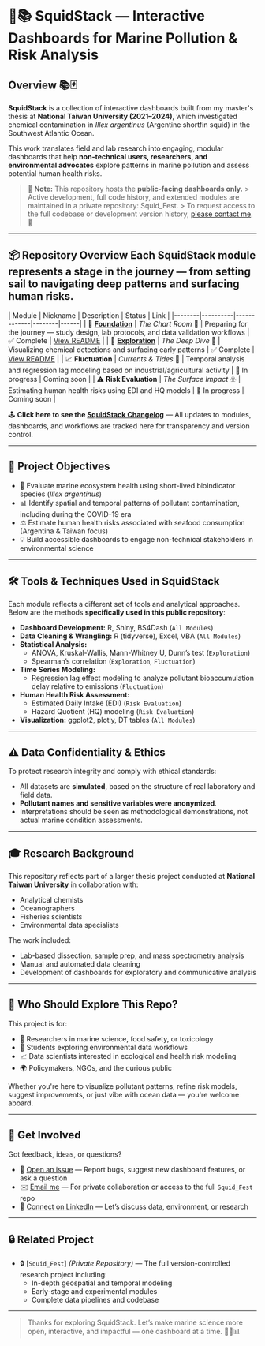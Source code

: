 # 🦑📚 SquidStack — Interactive Dashboards for Marine Pollution & Risk Analysis

## Overview 📚🃏

**SquidStack** is a collection of interactive dashboards built from my master's thesis at **National Taiwan University (2021–2024)**, which investigated chemical contamination in *Illex argentinus* (Argentine shortfin squid) in the Southwest Atlantic Ocean.

This work translates field and lab research into engaging, modular dashboards that help **non-technical users, researchers, and environmental advocates** explore patterns in marine pollution and assess potential human health risks. 

> 🛂 **Note:** This repository hosts the **public-facing dashboards only.** > Active development, full code history, and extended modules are maintained in a private repository: Squid_Fest. > To request access to the full codebase or development version history, [please contact me](mailto:euchiejnpierre@gmail.com). 🙂

---

## 📦 Repository Overview Each SquidStack module represents a stage in the journey — from setting sail to navigating deep patterns and surfacing human risks. 

| Module | Nickname | Description | Status | Link | |--------|----------|-------------|--------|------| 
| 🧱 [**Foundation**](https://euchie23.shinyapps.io/foundation/) | *The Chart Room* 🧭 | Preparing for the journey — study design, lab protocols, and data validation workflows | ✅ Complete | [View README](https://github.com/Euchie23/SquidStack/tree/main/Foundation) | 
| 🧪 [**Exploration**](https://euchie23.shinyapps.io/exploration/) | *The Deep Dive* 🤿 | Visualizing chemical detections and surfacing early patterns | ✅ Complete | [View README](https://github.com/Euchie23/SquidStack/tree/main/Exploration) | 
| 📈 **Fluctuation** | *Currents & Tides* 🌊 | Temporal analysis and regression lag modeling based on industrial/agricultural activity | 🔄 In progress | Coming soon | 
| ⚠️ **Risk Evaluation** | *The Surface Impact* ☣️ | Estimating human health risks using EDI and HQ models | 🔄 In progress | Coming soon |

🕹️ **Click here to see the [SquidStack Changelog](CHANGELOG.md)** — All updates to modules, dashboards, and workflows are tracked here for transparency and version control.

--- 

## 🎯 Project Objectives 
- 🧪 Evaluate marine ecosystem health using short-lived bioindicator species (*Illex argentinus*)
- 📊 Identify spatial and temporal patterns of pollutant contamination, including during the COVID-19 era
- ⚖️ Estimate human health risks associated with seafood consumption (Argentina & Taiwan focus)
- 💡 Build accessible dashboards to engage non-technical stakeholders in environmental science
  
---

## 🛠️ Tools & Techniques Used in SquidStack

Each module reflects a different set of tools and analytical approaches. Below are the methods **specifically used in this public repository**:

- **Dashboard Development:** R, Shiny, BS4Dash (`All Modules`)
- **Data Cleaning & Wrangling:** R (tidyverse), Excel, VBA (`All Modules`)
- **Statistical Analysis:**  
  - ANOVA, Kruskal-Wallis, Mann-Whitney U, Dunn’s test (`Exploration`)  
  - Spearman’s correlation (`Exploration`, `Fluctuation`)
- **Time Series Modeling:**  
  - Regression lag effect modeling to analyze pollutant bioaccumulation delay relative to emissions (`Fluctuation`)
- **Human Health Risk Assessment:**  
  - Estimated Daily Intake (EDI) (`Risk Evaluation`)  
  - Hazard Quotient (HQ) modeling (`Risk Evaluation`)
- **Visualization:** ggplot2, plotly, DT tables (`All Modules`)

---

## ⚠️ Data Confidentiality & Ethics

To protect research integrity and comply with ethical standards:

- All datasets are **simulated**, based on the structure of real laboratory and field data.
- **Pollutant names and sensitive variables were anonymized**.
- Interpretations should be seen as methodological demonstrations, not actual marine condition assessments.

---

## 🎓 Research Background

This repository reflects part of a larger thesis project conducted at **National Taiwan University** in collaboration with:

- Analytical chemists
- Oceanographers
- Fisheries scientists
- Environmental data specialists

The work included:
- Lab-based dissection, sample prep, and mass spectrometry analysis
- Manual and automated data cleaning
- Development of dashboards for exploratory and communicative analysis

---

## 👥 Who Should Explore This Repo?

This project is for:

- 🧪 Researchers in marine science, food safety, or toxicology
- 🧠 Students exploring environmental data workflows
- 📈 Data scientists interested in ecological and health risk modeling
- 🌍 Policymakers, NGOs, and the curious public

Whether you're here to visualize pollutant patterns, refine risk models, suggest improvements, or just vibe with ocean data — you're welcome aboard.

---

## 🧭 Get Involved

Got feedback, ideas, or questions?

- 🐛 [Open an issue](https://github.com/Euchie23/SquidStack/issues) — Report bugs, suggest new dashboard features, or ask a question
- ✉️ [Email me](mailto:euchiejnpierre@gmail.com) — For private collaboration or access to the full `Squid_Fest` repo
- 💼 [Connect on LinkedIn](https://www.linkedin.com/in/euchiejnpierre/) — Let’s discuss data, environment, or research

---

## 🔒 Related Project

- 🔒 [`Squid_Fest`] *(Private Repository)* — The full version-controlled research project including:
  - In-depth geospatial and temporal modeling
  - Early-stage and experimental modules
  - Complete data pipelines and codebase

---

> Thanks for exploring SquidStack. Let’s make marine science more open, interactive, and impactful — one dashboard at a time. 🌊🦑📊
